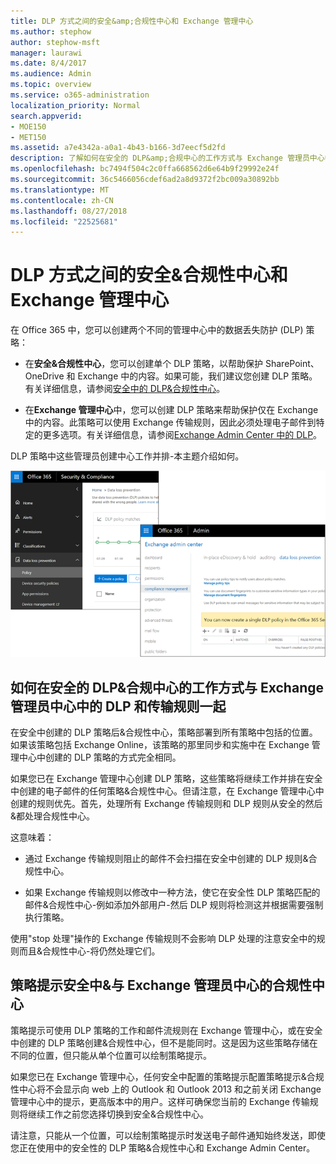 ```yaml
---
title: DLP 方式之间的安全&amp;合规性中心和 Exchange 管理中心
ms.author: stephow
author: stephow-msft
manager: laurawi
ms.date: 8/4/2017
ms.audience: Admin
ms.topic: overview
ms.service: o365-administration
localization_priority: Normal
search.appverid:
- MOE150
- MET150
ms.assetid: a7e4342a-a0a1-4b43-b166-3d7eecf5d2fd
description: 了解如何在安全的 DLP&amp;合规中心的工作方式与 Exchange 管理员中心中的 DLP 和传输规则一起。
ms.openlocfilehash: bc7494f504c2c0ffa668562d6e64b9f29992e24f
ms.sourcegitcommit: 36c5466056cdef6ad2a8d9372f2bc009a30892bb
ms.translationtype: MT
ms.contentlocale: zh-CN
ms.lasthandoff: 08/27/2018
ms.locfileid: "22525681"
---
```

# <a name="how-dlp-works-between-the-security-amp-compliance-center-and-exchange-admin-center"></a>DLP 方式之间的安全&amp;合规性中心和 Exchange 管理中心

在 Office 365 中，您可以创建两个不同的管理中心中的数据丢失防护 (DLP) 策略：
  
- 在**安全&amp;合规性中心**，您可以创建单个 DLP 策略，以帮助保护 SharePoint、 OneDrive 和 Exchange 中的内容。如果可能，我们建议您创建 DLP 策略。有关详细信息，请参阅[安全中的 DLP&amp;合规性中心](data-loss-prevention-policies.md)。
    
- 在**Exchange 管理中心**中，您可以创建 DLP 策略来帮助保护仅在 Exchange 中的内容。此策略可以使用 Exchange 传输规则，因此必须处理电子邮件到特定的更多选项。有关详细信息，请参阅[Exchange Admin Center 中的 DLP](https://go.microsoft.com/fwlink/?linkid=852311)。
    
DLP 策略中这些管理员创建中心工作并排-本主题介绍如何。
  
![安全性和合规性中心以及 Exchange Admin Center 中的 DLP 页面](media/d3eaa7e7-3b16-457b-bd9c-26707f7b584f.png)
  
## <a name="how-dlp-in-the-security-amp-compliance-center-works-with-dlp-and-transport-rules-in-the-exchange-admin-center"></a>如何在安全的 DLP&amp;合规中心的工作方式与 Exchange 管理员中心中的 DLP 和传输规则一起

在安全中创建的 DLP 策略后&amp;合规性中心，策略部署到所有策略中包括的位置。如果该策略包括 Exchange Online，该策略的那里同步和实施中在 Exchange 管理中心中创建的 DLP 策略的方式完全相同。 
  
如果您已在 Exchange 管理中心创建 DLP 策略，这些策略将继续工作并排在安全中创建的电子邮件的任何策略&amp;合规性中心。但请注意，在 Exchange 管理中心中创建的规则优先。首先，处理所有 Exchange 传输规则和 DLP 规则从安全的然后&amp;都处理合规性中心。
  
这意味着：
  
- 通过 Exchange 传输规则阻止的邮件不会扫描在安全中创建的 DLP 规则&amp;合规性中心。
    
- 如果 Exchange 传输规则以修改中一种方法，使它在安全性 DLP 策略匹配的邮件&amp;合规性中心-例如添加外部用户-然后 DLP 规则将检测这并根据需要强制执行策略。
    
使用"stop 处理"操作的 Exchange 传输规则不会影响 DLP 处理的注意安全中的规则而且&amp;合规性中心-将仍然处理它们。
  
## <a name="policy-tips-in-the-security-amp-compliance-center-vs-the-exchange-admin-center"></a>策略提示安全中&amp;与 Exchange 管理员中心的合规性中心

策略提示可使用 DLP 策略的工作和邮件流规则在 Exchange 管理中心，或在安全中创建的 DLP 策略创建&amp;合规性中心，但不是能同时。这是因为这些策略存储在不同的位置，但只能从单个位置可以绘制策略提示。
  
如果您已在 Exchange 管理中心，任何安全中配置的策略提示配置策略提示&amp;合规性中心将不会显示向 web 上的 Outlook 和 Outlook 2013 和之前关闭 Exchange 管理中心中的提示，更高版本中的用户。这样可确保您当前的 Exchange 传输规则将继续工作之前您选择切换到安全&amp;合规性中心。
  
请注意，只能从一个位置，可以绘制策略提示时发送电子邮件通知始终发送，即使您正在使用中的安全性的 DLP 策略&amp;合规性中心和 Exchange Admin Center。
  

